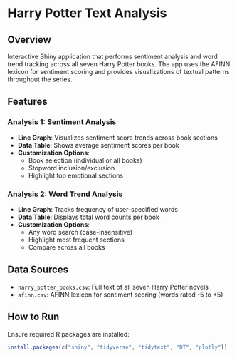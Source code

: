 # Harry Potter Text Analysis

## Overview
Interactive Shiny application that performs sentiment analysis and word trend tracking across all seven Harry Potter books. The app uses the AFINN lexicon for sentiment scoring and provides visualizations of textual patterns throughout the series.

## Features

### Analysis 1: Sentiment Analysis
- **Line Graph**: Visualizes sentiment score trends across book sections
- **Data Table**: Shows average sentiment scores per book
- **Customization Options**:
  - Book selection (individual or all books)
  - Stopword inclusion/exclusion
  - Highlight top emotional sections

### Analysis 2: Word Trend Analysis
- **Line Graph**: Tracks frequency of user-specified words
- **Data Table**: Displays total word counts per book
- **Customization Options**:
  - Any word search (case-insensitive)
  - Highlight most frequent sections
  - Compare across all books

## Data Sources
- `harry_potter_books.csv`: Full text of all seven Harry Potter novels
- `afinn.csv`: AFINN lexicon for sentiment scoring (words rated -5 to +5)

## How to Run
Ensure required R packages are installed:
```R
install.packages(c("shiny", "tidyverse", "tidytext", "DT", "plotly"))
